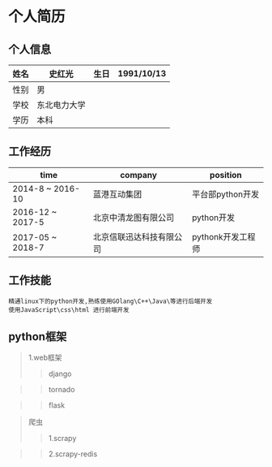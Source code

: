 个人简历
=====

个人信息
----

姓名 | 史红光 | 生日 | 1991/10/13
-- | -- | -- | --
性别 | 男 |
学校 | 东北电力大学
学历 | 本科

工作经历
----

time | company | position 
-- | -- | -- 
2014-8 ~ 2016-10 | 蓝港互动集团 | 平台部python开发 
2016-12 ~ 2017-5 | 北京中清龙图有限公司 | python开发
2017-05 ~ 2018-7 | 北京信联迅达科技有限公司 | pythonk开发工程师


工作技能
----

    精通linux下的python开发,熟练使用GOlang\C++\Java\等进行后端开发
    使用JavaScript\css\html 进行前端开发

python框架
--------

> 1.web框架
>> django

>> tornado

>> flask

> 爬虫
>> 1.scrapy

>> 2.scrapy-redis
